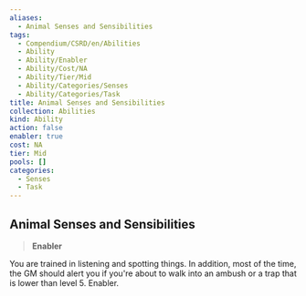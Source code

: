 ```yaml
---
aliases:
  - Animal Senses and Sensibilities
tags:
  - Compendium/CSRD/en/Abilities
  - Ability
  - Ability/Enabler
  - Ability/Cost/NA
  - Ability/Tier/Mid
  - Ability/Categories/Senses
  - Ability/Categories/Task
title: Animal Senses and Sensibilities
collection: Abilities
kind: Ability
action: false
enabler: true
cost: NA
tier: Mid
pools: []
categories:
  - Senses
  - Task
---
```

## Animal Senses and Sensibilities    
>**Enabler**  
    
You are trained in listening and spotting things. In addition, most of the time, the GM should alert you if you're about to walk into an ambush or a trap that is lower than level 5. Enabler.